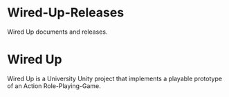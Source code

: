# Wired-Up-Releases
Wired Up documents and releases.

# Wired Up
Wired Up is a University Unity project that implements a playable prototype of an Action Role-Playing-Game.
